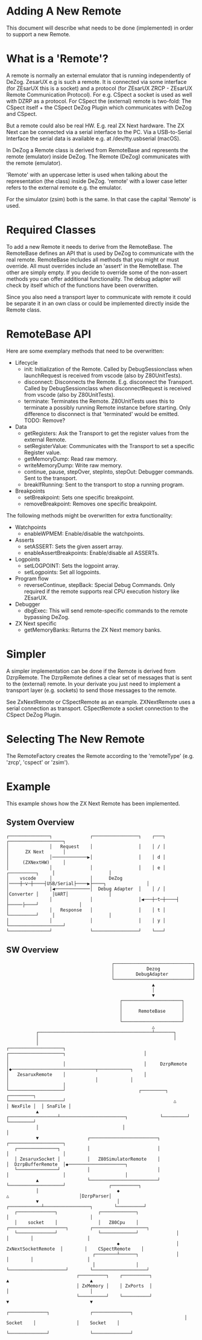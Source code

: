 # Adding A New Remote

This document will describe what needs to be done (implemented) in order to support a new Remote.


# What is a 'Remote'?

A remote is normally an external emulator that is running independently of DeZog.
ZesarUX e.g is such a remote.
It is connected via some interface (for ZEsarUX this is a socket) and a protocol (for ZEsarUX ZRCP - ZEsarUX Remote Communication Protocol).
For e.g. CSpect a socket is used as well with DZRP as a protocol.
For CSpect the (external) remote is two-fold: The CSpect itself + the CSpect DeZog Plugin which communicates with DeZog and CSpect.

But a remote could also be real HW. E.g. real ZX Next hardware.
The ZX Next can be connected via a serial interface to the PC.
Via a USB-to-Serial Interface the serial data is available e.g. at /dev/tty.usbserial (macOS).

In DeZog a Remote class is derived from RemoteBase and represents the remote (emulator) inside DeZog. The Remote (DeZog) communicates with the remote (emulator).

'Remote' with an uppercase letter is used when talking about the representation (the class) inside DeZog.
'remote' with a lower case letter refers to the external remote e.g. the emulator.

For the simulator (zsim) both is the same. In that case the capital 'Remote' is used.


# Required Classes

To add a new Remote it needs to derive from the RemoteBase.
The RemoteBase defines an API that is used by DeZog to communicate with the real remote.
RemoteBase includes all methods that you might or must override.
All must overrides include an 'assert' in the RemoteBase.
The other are simply empty.
If you decide to override some of the non-assert methods you can offer additional functionality.
The debug adapter will check by itself which of the functions have been overwritten.

Since you also need a transport layer to communicate with remote it could be separate it in an own class or could be implemented directly inside the Remote class.


# RemoteBase API

Here are some exemplary methods that need to be overwritten:
- Lifecycle
	- init: Initialization of the Remote. Called by DebugSessionclass when launchRequest is received from vscode (also by Z80UnitTests).
	- disconnect: Disconnects the Remote. E.g. disconnect the Transport. Called by DebugSessionclass when disconnectRequest is received from vscode (also by Z80UnitTests).
	- terminate: Terminates the Remote. Z80UnitTests uses this to terminate a possibly running Remote instance before starting. Only difference to disconnect is that 'terminated' would be emitted. TODO: Remove?
- Data
	- getRegisters: Ask the Transport to get the register values from the external Remote.
	- setRegisterValue: Communicates with the Transport to set a specific Register value.
	- getMemoryDump: Read raw memory.
	- writeMemoryDump: Write raw memory.
	- continue, pause, stepOver, stepInto, stepOut: Debugger commands. Sent to the transport.
	- breakIfRunning: Sent to the transport to stop a running program.
- Breakpoints
	- setBreakpoint: Sets one specific breakpoint.
	- removeBreakpoint: Removes one specific breakpoint.


The following methods might be overwritten for extra functionality:
- Watchpoints
	- enableWPMEM: Enable/disable the watchpoints.
- Asserts
	- setASSERT: Sets the given assert array.
  - enableAssertBreakpoints: Enable/disable all ASSERTs.
- Logpoints
	- setLOGPOINT: Sets the logpoint array.
	- setLogpoints: Set all logpoints.
- Program flow
	- reverseContinue, stepBack: Special Debug Commands. Only required if the remote supports real CPU execution history like ZEsarUX.
- Debugger
	- dbgExec: This will send remote-specific commands to the remote bypassing DeZog.
- ZX Next specific
	- getMemoryBanks: Returns the ZX Next memory banks.


# Simpler

A simpler implementation can be done if the Remote is derived from DzrpRemote.
The DzrpRemote defines a clear set of messages that is sent to the (external) remote.
In your derivate you just need to implement a transport layer (e.g. sockets) to send those messages to the remote.

See ZxNextRemote or CSpectRemote as an example. ZXNextRemote uses a serial connection as transport. CSpectRemote a socket connection to the CSpect DeZog Plugin.


# Selecting The New Remote

The RemoteFactory creates the Remote according to the 'remoteType' (e.g. 'zrcp', 'cspect' or 'zsim').


# Example

This example shows how the ZX Next Remote has been implemented.

## System Overview

~~~
┌───────────────┐              ┌─────────────────┐    ┌───┐                     ┌────────────────────┐
│               │   Request    │                 │    │ / │                     │      ZX Next       │
│               │─────────────▶│                 │    │ d │                     │     (ZXNextHW)     │
│               │              │                 │    │ e │    ┌──────────┐     │                    │
│    vscode     │              │      DeZog      │────┼─v─┼────┤USB/Serial├────▶├────┐               │
│               │◀─────────────│  Debug Adapter  │    │ / │    │Converter │     │UART│               │
│               │              │                 │◀───┼─t─┼────┤          ├─────├────┘               │
│               │   Response   │                 │    │ t │    └──────────┘     │                    │
│               │              │                 │    │ y │                     └────────────────────┘
└───────────────┘              └─────────────────┘    └───┘
~~~

## SW Overview

~~~
                                       ┌─────────────────────────────┐
                                       │            Dezog            │
                                       │        DebugAdapter         │
                                       └─────────────────────────────┘
                                                      ▲
                                                      │
                                                      ▼
                                          ┌──────────────────────┐
                                          │                      │
                                          │      RemoteBase      │
                                          │                      │
                                          └──────────────────────┘
                                                      △
           ┌──────────────────────────────────────────┴───────┐
           │                                                  │
           │                                       ┌────────────────────┐
┌────────────────────┐                             │                    │
│                    │                             │     DzrpRemote     │◆───────────────────────────────┬────────────┐
│   ZesaruxRemote    │                             │                    │                                │            │
│                    │                             └────────────────────┘                           ┌─────────┐  ┌─────────┐
└────────────────────┘                                        △                                     │ NexFile │  │ SnaFile │
           ▲                               ┌──────────────────┴────────────────────────┐            └─────────┘  └─────────┘
           │                               │                                           │
           ▼                  ┌─────────────────────────┐                   ┌────────────────────┐
   ┌───────────────┐          │                         │                   │                    │
   │ ZesaruxSocket │          │   Z80SimulatorRemote    │                   │  DzrpBufferRemote  │◆─────────────────────┐
   └───────────────┘          │                         │                   │                    │                      │
           ▲                  └─────────────────────────┘                   └────────────────────┘                ┌──────────┐
           │                             ◆                                             △                          │DzrpParser│
           ▼                             │                                ┌────────────┴─────────────────┐        └──────────┘
   ┌──────────────┐               ┌─────────────┐                         │                              │
   │    socket    │               │   Z80Cpu    │              ┌─────────────────────┐        ┌────────────────────┐
   └──────────────┘               └─────────────┘              │                     │        │                    │
                                         ◆                     │ ZxNextSocketRemote  │        │    CSpectRemote    │
                                ┌────────┴──────┐              │                     │        │                    │
                                │               │              └─────────────────────┘        └────────────────────┘
                          ┌──────────┐    ┌──────────┐                    ▲                              ▲
                          │ ZxMemory │    │ ZxPorts  │                    │                              │
                          └──────────┘    └──────────┘                    ▼                              ▼
                                                                  ┌──────────────┐               ┌──────────────┐
                                                                  │    Socket    │               │    Socket    │
                                                                  └──────────────┘               └──────────────┘
~~~

